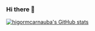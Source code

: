 ### Hi there 👋
[![higormcarnauba's GitHub stats](https://github-readme-stats.vercel.app/api?username=higormcarnauba&show_icons=true&theme=radical&locale=pt-br)](https://github.com/anuraghazra/github-readme-stats)

<!--
**higormcarnauba/higormcarnauba** is a ✨ _special_ ✨ repository because its `README.md` (this file) appears on your GitHub profile.

Here are some ideas to get you started:

- 🔭 I’m currently working on ...
- 🌱 I’m currently learning ...
- 👯 I’m looking to collaborate on ...
- 🤔 I’m looking for help with ...
- 💬 Ask me about ...
- 📫 How to reach me: ...
- 😄 Pronouns: ...
- ⚡ Fun fact: ...
-->
